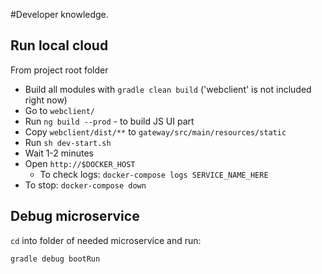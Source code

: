 #Developer knowledge.

## Run local cloud
From project root folder 

* Build all modules with `gradle clean build` ('webclient' is not included right now) 
* Go to `webclient/` 
* Run `ng build --prod` - to build JS UI part
* Copy `webclient/dist/**` to `gateway/src/main/resources/static`
* Run `sh dev-start.sh`
* Wait 1-2 minutes
* Open `http://$DOCKER_HOST`
    * To check logs: `docker-compose logs SERVICE_NAME_HERE`
* To stop: `docker-compose down`
## Debug microservice

`cd` into folder of needed microservice and run:

`gradle debug bootRun`
